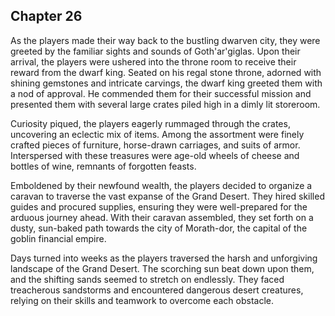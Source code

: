 ## Chapter 26

As the players made their way back to the bustling dwarven city, they were greeted by the familiar sights and sounds of Goth'ar'giglas. Upon their arrival, the players were ushered into the throne room to receive their reward from the dwarf king. Seated on his regal stone throne, adorned with shining gemstones and intricate carvings, the dwarf king greeted them with a nod of approval. He commended them for their successful mission and presented them with several large crates piled high in a dimly lit storeroom.

Curiosity piqued, the players eagerly rummaged through the crates, uncovering an eclectic mix of items. Among the assortment were finely crafted pieces of furniture, horse-drawn carriages, and suits of armor. Interspersed with these treasures were age-old wheels of cheese and bottles of wine, remnants of forgotten feasts. 

Emboldened by their newfound wealth, the players decided to organize a caravan to traverse the vast expanse of the Grand Desert. They hired skilled guides and procured supplies, ensuring they were well-prepared for the arduous journey ahead. With their caravan assembled, they set forth on a dusty, sun-baked path towards the city of Morath-dor, the capital of the goblin financial empire.

Days turned into weeks as the players traversed the harsh and unforgiving landscape of the Grand Desert. The scorching sun beat down upon them, and the shifting sands seemed to stretch on endlessly. They faced treacherous sandstorms and encountered dangerous desert creatures, relying on their skills and teamwork to overcome each obstacle.
